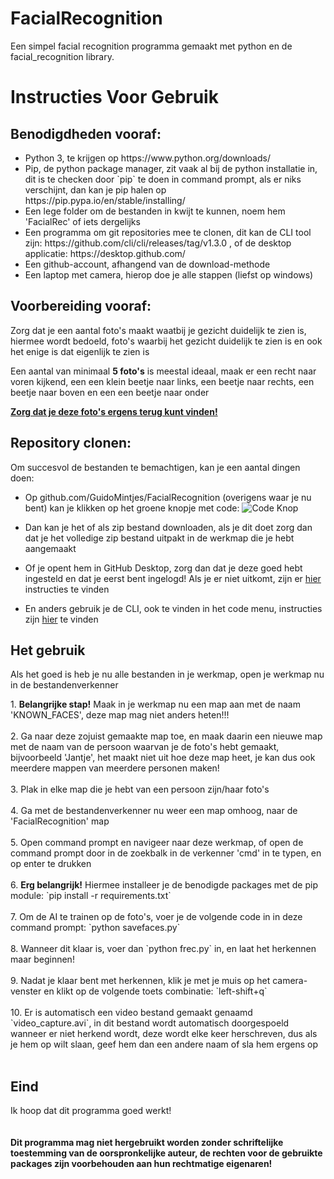 # FacialRecognition
Een simpel facial recognition programma gemaakt met python en de facial_recognition library.

<h1>Instructies Voor Gebruik</b>

<h2>Benodigdheden vooraf:</h2>
	<ul>
		<li>Python 3, te krijgen op https://www.python.org/downloads/</li>
		<li>Pip, de python package manager, zit vaak al bij de python installatie in, dit is te checken door `pip` te doen in command prompt, als er niks verschijnt, dan kan je pip halen op https://pip.pypa.io/en/stable/installing/ </li>
		<li>Een lege folder om de bestanden in kwijt te kunnen, noem hem 'FacialRec' of iets dergelijks</li>
		<li>Een programma om git repositories mee te clonen, dit kan de CLI tool zijn: https://github.com/cli/cli/releases/tag/v1.3.0 , of de desktop applicatie: https://desktop.github.com/ </li>
	<li>Een github-account, afhangend van de download-methode</li>
	<li>Een laptop met camera, hierop doe je alle stappen (liefst op windows)</li>
	</ul>
	
<h2>Voorbereiding vooraf:</h2>
<p>Zorg dat je een aantal foto's maakt waatbij je gezicht duidelijk te zien is, hiermee wordt bedoeld, foto's waarbij het gezicht duidelijk te zien is en ook het enige is dat eigenlijk te zien is<p>
<p>Een aantal van minimaal <b>5 foto's</b> is meestal ideaal, maak er een recht naar voren kijkend, een een klein beetje naar links, een beetje naar rechts, een beetje naar boven en een een beetje naar onder<p>
<p><b><u>Zorg dat je deze foto's ergens terug kunt vinden!</u></b></p>

<h2>Repository clonen:</h2>
<p>Om succesvol de bestanden te bemachtigen, kan je een aantal dingen doen:</p>

* Op github.com/GuidoMintjes/FacialRecognition (overigens waar je nu bent) kan je klikken op het groene knopje met code: ![Code Knop](https://i.imgur.com/WdN4pUI.png)

* Dan kan je het of als zip bestand downloaden, als je dit doet zorg dan dat je het volledige zip bestand uitpakt in de werkmap die je hebt aangemaakt
* Of je opent hem in GitHub Desktop, zorg dan dat je deze goed hebt ingesteld en dat je eerst bent ingelogd! Als je er niet uitkomt, zijn er [hier](https://docs.github.com/en/free-pro-team@latest/desktop/contributing-and-collaborating-using-github-desktop/cloning-a-repository-from-github-to-github-desktop) instructies te vinden
* En anders gebruik je de CLI, ook te vinden in het code menu, instructies zijn [hier](https://cli.github.com/manual/gh_repo_clone) te vinden

<h2>Het gebruik</h2>
<p>Als het goed is heb je nu alle bestanden in je werkmap, open je werkmap nu in de bestandenverkenner</p>
1. <b>Belangrijke stap!</b> Maak in je werkmap nu een map aan met de naam 'KNOWN_FACES', deze map mag niet anders heten!!!<br/><br/>
2. Ga naar deze zojuist gemaakte map toe, en maak daarin een nieuwe map met de naam van de persoon waarvan je de foto's hebt gemaakt, bijvoorbeeld 'Jantje', het maakt niet uit hoe deze map heet, je kan dus ook meerdere mappen van meerdere personen maken!<br/><br/>
3. Plak in elke map die je hebt van een persoon zijn/haar foto's<br/><br/>
4. Ga met de bestandenverkenner nu weer een map omhoog, naar de 'FacialRecognition' map<br/><br/>
5. Open command prompt en navigeer naar deze werkmap, of open de command prompt door in de zoekbalk in de verkenner 'cmd' in te typen, en op enter te drukken<br/><br/>
6. <b>Erg belangrijk!</b> Hiermee installeer je de benodigde packages met de pip module: `pip install -r requirements.txt`<br/><br/>
7. Om de AI te trainen op de foto's, voer je de volgende code in in deze command prompt: `python savefaces.py`<br/><br/>
8. Wanneer dit klaar is, voer dan `python frec.py` in, en laat het herkennen maar beginnen!<br/><br/>
9. Nadat je klaar bent met herkennen, klik je met je muis op het camera-venster en klikt op de volgende toets combinatie: `left-shift+q`<br/><br/>
10. Er is automatisch een video bestand gemaakt genaamd `video_capture.avi`, in dit bestand wordt automatisch doorgespoeld wanneer er niet herkend wordt, deze wordt elke keer herschreven, dus als je hem op wilt slaan, geef hem dan een andere naam of sla hem ergens op<br/><br/>

<h2>Eind</h2>
Ik hoop dat dit programma goed werkt!
<br/><br/><br/>
<b>Dit programma mag niet hergebruikt worden zonder schriftelijke toestemming van de oorspronkelijke auteur, de rechten voor de gebruikte packages zijn voorbehouden aan hun rechtmatige eigenaren!</b>
